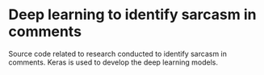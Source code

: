 # Deep learning to identify sarcasm in comments

Source code related to research conducted to identify sarcasm in comments.
Keras is used to develop the deep learning models.
